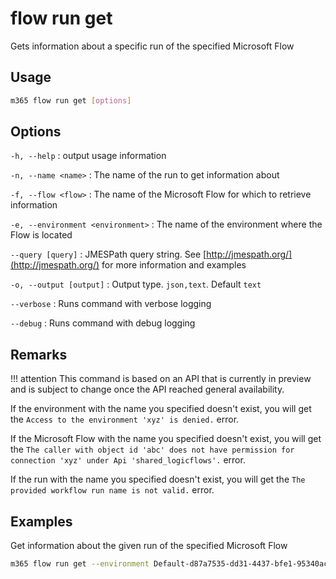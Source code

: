 # flow run get

Gets information about a specific run of the specified Microsoft Flow

## Usage

```sh
m365 flow run get [options]
```

## Options

`-h, --help`
: output usage information

`-n, --name <name>`
: The name of the run to get information about

`-f, --flow <flow>`
: The name of the Microsoft Flow for which to retrieve information

`-e, --environment <environment>`
: The name of the environment where the Flow is located

`--query [query]`
: JMESPath query string. See [http://jmespath.org/](http://jmespath.org/) for more information and examples

`-o, --output [output]`
: Output type. `json,text`. Default `text`

`--verbose`
: Runs command with verbose logging

`--debug`
: Runs command with debug logging

## Remarks

!!! attention
    This command is based on an API that is currently in preview and is subject to change once the API reached general availability.

If the environment with the name you specified doesn't exist, you will get the `Access to the environment 'xyz' is denied.` error.

If the Microsoft Flow with the name you specified doesn't exist, you will get the `The caller with object id 'abc' does not have permission for connection 'xyz' under Api 'shared_logicflows'.` error.

If the run with the name you specified doesn't exist, you will get the `The provided workflow run name is not valid.` error.

## Examples

Get information about the given run of the specified Microsoft Flow

```sh
m365 flow run get --environment Default-d87a7535-dd31-4437-bfe1-95340acd55c5 --flow 5923cb07-ce1a-4a5c-ab81-257ce820109a --name 08586653536760200319026785874CU62
```